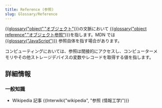 ```yaml
---
title: Reference (参照)
slug: Glossary/Reference
---
```


[{{glossary("object","オブジェクト")}}](/ja/docs/)の文脈において [{{glossary("object reference","オブジェクト参照")}}](/ja/docs/)を指します。MDN では [{{glossary("JavaScript")}}](/ja/docs/) 参照自体を指す場合があります。

コンピューティングにおいては、参照は間接的にアクセスし、コンピューターメモリやその他ストレージデバイスの変数やレコードを取得する値を指します。

## 詳細情報

### 一般知識

- Wikipedia 記事 {{Interwiki("wikipedia", "参照 (情報工学)")}}
